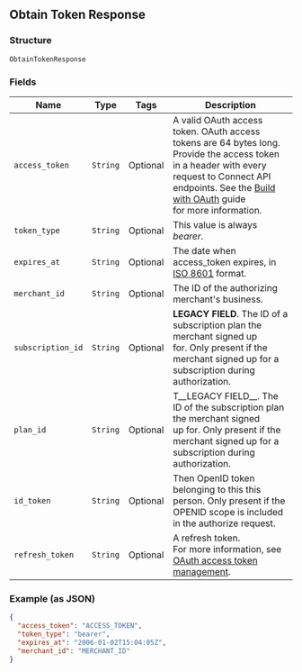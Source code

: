 ## Obtain Token Response

### Structure

`ObtainTokenResponse`

### Fields

| Name | Type | Tags | Description |
|  --- | --- | --- | --- |
| `access_token` | `String` | Optional | A valid OAuth access token. OAuth access tokens are 64 bytes long.<br>Provide the access token in a header with every request to Connect API<br>endpoints. See the [Build with OAuth](https://developer.squareup.com/docs/authz/oauth/build-with-the-api) guide<br>for more information. |
| `token_type` | `String` | Optional | This value is always _bearer_. |
| `expires_at` | `String` | Optional | The date when access_token expires, in [ISO 8601](http://www.iso.org/iso/home/standards/iso8601.htm) format. |
| `merchant_id` | `String` | Optional | The ID of the authorizing merchant's business. |
| `subscription_id` | `String` | Optional | __LEGACY FIELD__. The ID of a subscription plan the merchant signed up<br>for. Only present if the merchant signed up for a subscription during authorization. |
| `plan_id` | `String` | Optional | T__LEGACY FIELD__. The ID of the subscription plan the merchant signed<br>up for. Only present if the merchant signed up for a subscription during<br>authorization. |
| `id_token` | `String` | Optional | Then OpenID token belonging to this this person. Only present if the<br>OPENID scope is included in the authorize request. |
| `refresh_token` | `String` | Optional | A refresh token.<br>For more information, see [OAuth access token management](https://developer.squareup.com/docs/authz/oauth/how-it-works#oauth-access-token-management). |

### Example (as JSON)

```json
{
  "access_token": "ACCESS_TOKEN",
  "token_type": "bearer",
  "expires_at": "2006-01-02T15:04:05Z",
  "merchant_id": "MERCHANT_ID"
}
```

